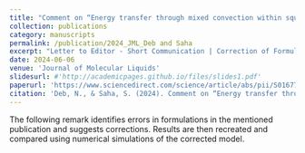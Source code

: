 ```yaml
---
title: "Comment on “Energy transfer through mixed convection within square enclosure containing micropolar fluid with non-uniformly heated bottom wall under the MHD impact” [Journal of Molecular Liquids, 249(2018) 831–842] "
collection: publications
category: manuscripts
permalink: /publication/2024_JML_Deb and Saha
excerpt: "Letter to Editor - Short Communication | Correction of Formulation and Results | Micropolar Fluids"
date: 2024-06-06
venue: 'Journal of Molecular Liquids'
slidesurl: #'http://academicpages.github.io/files/slides1.pdf'
paperurl: 'https://www.sciencedirect.com/science/article/abs/pii/S0167732224000758'
citation: 'Deb, N., & Saha, S. (2024). Comment on “Energy transfer through mixed convection within square enclosure containing micropolar fluid with non-uniformly heated bottom wall under the MHD impact”[Journal of Molecular Liquids, 249 (2018) 831–842]. Journal of Molecular Liquids, 397, 124020.'
---
```


The following remark identifies errors in formulations in the mentioned publication and suggests corrections. Results are then recreated and compared using numerical simulations of the corrected model.